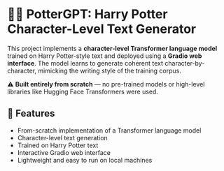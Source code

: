 # 🧙‍♂️ PotterGPT: Harry Potter Character-Level Text Generator

This project implements a **character-level Transformer language model** trained on Harry Potter-style text and deployed using a **Gradio web interface**. The model learns to generate coherent text character-by-character, mimicking the writing style of the training corpus.

⚠️ **Built entirely from scratch** — no pre-trained models or high-level libraries like Hugging Face Transformers were used.

## 📌 Features

- From-scratch implementation of a Transformer language model  
- Character-level text generation  
- Trained on Harry Potter text  
- Interactive Gradio web interface  
- Lightweight and easy to run on local machines  

